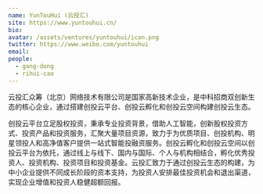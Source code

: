 ```yaml
---
name: YunTouHui (云投汇)
site: https://www.yuntouhui.cn/
bio: 
avatar: /assets/ventures/yuntouhui/icon.png
twitter: https://www.weibo.com/yuntouhui
email: 
people:
  - gang-dong
  - rihui-cao
---
```


云投汇众筹（北京）网络技术有限公司是国家高新技术企业，是中科招商双创新生态的核心企业，通过搭建创投云平台、创投云孵化和创投云空间构建创投云生态。

创投云平台立足股权投资，秉承专业投资背景，借助人工智能，创新股权投资方式、投资产品和投资服务，汇聚大量项目资源，致力于为优质项目、创投机构、明星领投人和高净值客户提供一站式智能投融资服务。创投云孵化和创投云空间以创投云平台为依托，通过线上与线下、国内与国际、个人与机构相结合，孵化优秀投资人、投资机构、投资项目和投资基金。云投汇致力于通过创投云生态的构建，为中小企业提供不同成长阶段的资本支持，为投资人安排最佳投资机会和退出渠道，实现企业增值和投资人稳健超额回报。
